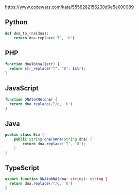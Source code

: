 https://www.codewars.com/kata/5556282156230d0e5e000089

## Python
```python
def dna_to_rna(dna):
    return dna.replace('T', 'U')
```

## PHP
```php
function dnaToRna($str) {
  return str_replace("T", "U", $str);
}
```

## JavaScript
```js
function DNAtoRNA(dna) {
  return dna.replace(/T/g, 'U')
}
```

## Java
```java
public class Bio {
    public String dnaToRna(String dna) {
        return dna.replace('T', 'U');
    } 
}
```

## TypeScript
```ts
export function DNAtoRNA(dna: string): string {
  return dna.replace(/T/g, 'U')
}
```